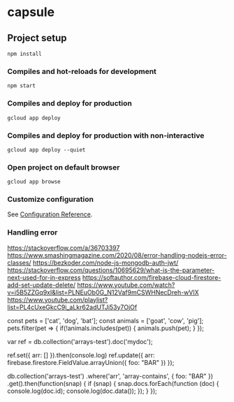 # capsule

## Project setup
```
npm install
```

### Compiles and hot-reloads for development
```
npm start
```

### Compiles and deploy for production
```
gcloud app deploy
```

### Compiles and deploy for production with non-interactive
```
gcloud app deploy --quiet
```

### Open project on default browser
```
gcloud app browse
```

### Customize configuration
See [Configuration Reference](https://cloud.google.com/appengine/docs/standard/nodejs/quickstart#local-machine_1).

### Handling error
https://stackoverflow.com/a/36703397
https://www.smashingmagazine.com/2020/08/error-handling-nodejs-error-classes/
https://bezkoder.com/node-js-mongodb-auth-jwt/
https://stackoverflow.com/questions/10695629/what-is-the-parameter-next-used-for-in-express
https://softauthor.com/firebase-cloud-firestore-add-set-update-delete/
https://www.youtube.com/watch?v=i5B5ZZGq9xI&list=PLNEuOb0G_N12Vaf9mCSWHNecDreh-wVlX
https://www.youtube.com/playlist?list=PL4cUxeGkcC9i_aLkr62adUTJi53y7OjOf

const pets = ['cat', 'dog', 'bat'];
const animals = ['goat', 'cow', 'pig'];
pets.filter(pet => {
    if(!animals.includes(pet)) {
        animals.push(pet);
    }
});

var ref = db.collection('arrays-test').doc('mydoc');
  
  ref.set({ arr: [] }).then(console.log)
  ref.update({
    arr: firebase.firestore.FieldValue.arrayUnion({ foo: "BAR" })
  });
 
  db.collection('arrays-test')
    .where('arr', 'array-contains', { foo: "BAR" })
    .get().then(function(snap) {
      if (snap) {
      	snap.docs.forEach(function (doc) {
       		console.log(doc.id);
        	console.log(doc.data());
        });
      }
    });